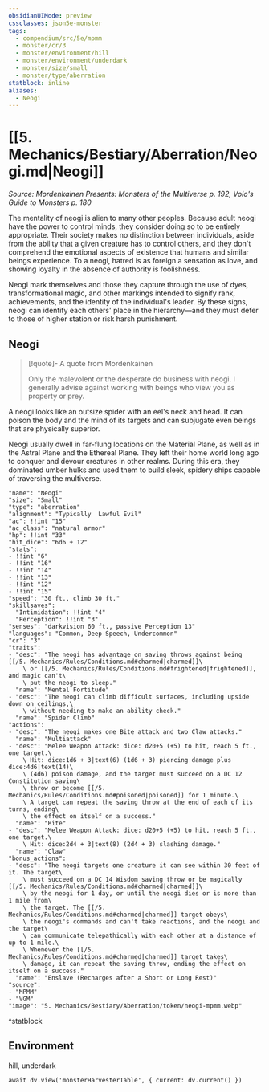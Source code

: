 ```yaml
---
obsidianUIMode: preview
cssclasses: json5e-monster
tags:
  - compendium/src/5e/mpmm
  - monster/cr/3
  - monster/environment/hill
  - monster/environment/underdark
  - monster/size/small
  - monster/type/aberration
statblock: inline
aliases:
  - Neogi
---
```

# [[5. Mechanics/Bestiary/Aberration/Neogi.md|Neogi]]
*Source: Mordenkainen Presents: Monsters of the Multiverse p. 192, Volo's Guide to Monsters p. 180*

The mentality of neogi is alien to many other peoples. Because adult neogi have the power to control minds, they consider doing so to be entirely appropriate. Their society makes no distinction between individuals, aside from the ability that a given creature has to control others, and they don't comprehend the emotional aspects of existence that humans and similar beings experience. To a neogi, hatred is as foreign a sensation as love, and showing loyalty in the absence of authority is foolishness.

Neogi mark themselves and those they capture through the use of dyes, transformational magic, and other markings intended to signify rank, achievements, and the identity of the individual's leader. By these signs, neogi can identify each others' place in the hierarchy—and they must defer to those of higher station or risk harsh punishment.

## Neogi

> [!quote]- A quote from Mordenkainen  
> 
> Only the malevolent or the desperate do business with neogi. I generally advise against working with beings who view you as property or prey.

A neogi looks like an outsize spider with an eel's neck and head. It can poison the body and the mind of its targets and can subjugate even beings that are physically superior.

Neogi usually dwell in far-flung locations on the Material Plane, as well as in the Astral Plane and the Ethereal Plane. They left their home world long ago to conquer and devour creatures in other realms. During this era, they dominated umber hulks and used them to build sleek, spidery ships capable of traversing the multiverse.

```statblock
"name": "Neogi"
"size": "Small"
"type": "aberration"
"alignment": "Typically  Lawful Evil"
"ac": !!int "15"
"ac_class": "natural armor"
"hp": !!int "33"
"hit_dice": "6d6 + 12"
"stats":
- !!int "6"
- !!int "16"
- !!int "14"
- !!int "13"
- !!int "12"
- !!int "15"
"speed": "30 ft., climb 30 ft."
"skillsaves":
  "Intimidation": !!int "4"
  "Perception": !!int "3"
"senses": "darkvision 60 ft., passive Perception 13"
"languages": "Common, Deep Speech, Undercommon"
"cr": "3"
"traits":
- "desc": "The neogi has advantage on saving throws against being [[/5. Mechanics/Rules/Conditions.md#charmed|charmed]]\
    \ or [[/5. Mechanics/Rules/Conditions.md#frightened|frightened]], and magic can't\
    \ put the neogi to sleep."
  "name": "Mental Fortitude"
- "desc": "The neogi can climb difficult surfaces, including upside down on ceilings,\
    \ without needing to make an ability check."
  "name": "Spider Climb"
"actions":
- "desc": "The neogi makes one Bite attack and two Claw attacks."
  "name": "Multiattack"
- "desc": "Melee Weapon Attack: dice: d20+5 (+5) to hit, reach 5 ft., one target.\
    \ Hit: dice:1d6 + 3|text(6) (1d6 + 3) piercing damage plus dice:4d6|text(14)\
    \ (4d6) poison damage, and the target must succeed on a DC 12 Constitution saving\
    \ throw or become [[/5. Mechanics/Rules/Conditions.md#poisoned|poisoned]] for 1 minute.\
    \ A target can repeat the saving throw at the end of each of its turns, ending\
    \ the effect on itself on a success."
  "name": "Bite"
- "desc": "Melee Weapon Attack: dice: d20+5 (+5) to hit, reach 5 ft., one target.\
    \ Hit: dice:2d4 + 3|text(8) (2d4 + 3) slashing damage."
  "name": "Claw"
"bonus_actions":
- "desc": "The neogi targets one creature it can see within 30 feet of it. The target\
    \ must succeed on a DC 14 Wisdom saving throw or be magically [[/5. Mechanics/Rules/Conditions.md#charmed|charmed]]\
    \ by the neogi for 1 day, or until the neogi dies or is more than 1 mile from\
    \ the target. The [[/5. Mechanics/Rules/Conditions.md#charmed|charmed]] target obeys\
    \ the neogi's commands and can't take reactions, and the neogi and the target\
    \ can communicate telepathically with each other at a distance of up to 1 mile.\
    \ Whenever the [[/5. Mechanics/Rules/Conditions.md#charmed|charmed]] target takes\
    \ damage, it can repeat the saving throw, ending the effect on itself on a success."
  "name": "Enslave (Recharges after a Short or Long Rest)"
"source":
- "MPMM"
- "VGM"
"image": "5. Mechanics/Bestiary/Aberration/token/neogi-mpmm.webp"
```
^statblock

## Environment

hill, underdark

```dataviewjs
await dv.view('monsterHarvesterTable', { current: dv.current() })
```
